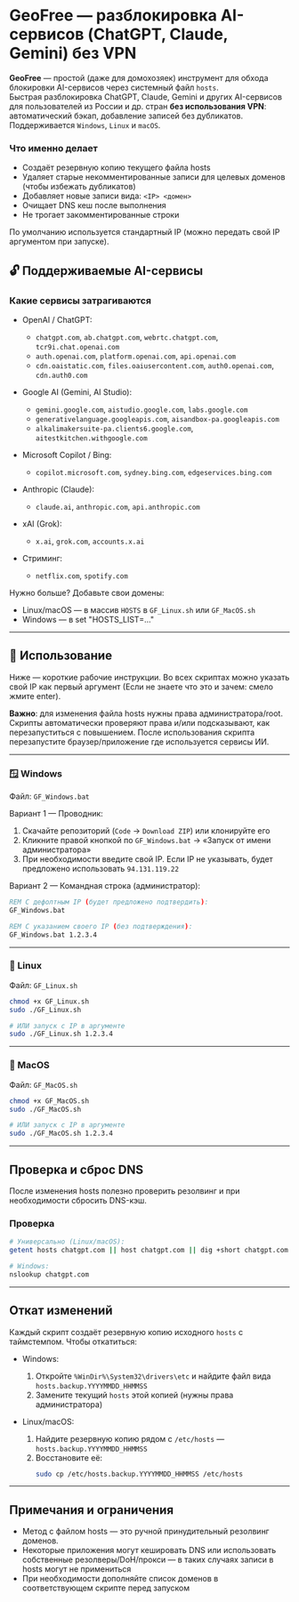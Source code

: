# GeoFree — разблокировка AI-сервисов (ChatGPT, Claude, Gemini) без VPN

**GeoFree** — простой (даже для домохозяек) инструмент для обхода блокировки AI-сервисов через системный файл `hosts`.  
Быстрая разблокировка ChatGPT, Claude, Gemini и других AI-сервисов для пользователей из России и др. стран **без использования VPN**: автоматический бэкап, добавление записей без дубликатов. Поддерживается `Windows`, `Linux` и `macOS`.



### Что именно делает
- Создаёт резервную копию текущего файла hosts
- Удаляет старые некомментированные записи для целевых доменов (чтобы избежать дубликатов)
- Добавляет новые записи вида: `<IP> <домен>`
- Очищает DNS кеш после выполнения
- Не трогает закомментированные строки

По умолчанию используется стандартный IP (можно передать свой IP аргументом при запуске).

## 🔓 Поддерживаемые AI-сервисы

### Какие сервисы затрагиваются

- OpenAI / ChatGPT:
  - `chatgpt.com`, `ab.chatgpt.com`, `webrtc.chatgpt.com`, `tcr9i.chat.openai.com`
  - `auth.openai.com`, `platform.openai.com`, `api.openai.com`
  - `cdn.oaistatic.com`, `files.oaiusercontent.com`, `auth0.openai.com`, `cdn.auth0.com`

- Google AI (Gemini, AI Studio):
  - `gemini.google.com`, `aistudio.google.com`, `labs.google.com`
  - `generativelanguage.googleapis.com`, `aisandbox-pa.googleapis.com`
  - `alkalimakersuite-pa.clients6.google.com`, `aitestkitchen.withgoogle.com`

- Microsoft Copilot / Bing:
  - `copilot.microsoft.com`, `sydney.bing.com`, `edgeservices.bing.com`

- Anthropic (Claude):
  - `claude.ai`, `anthropic.com`, `api.anthropic.com`

- xAI (Grok):
  - `x.ai`, `grok.com`, `accounts.x.ai`

- Стриминг:
  - `netflix.com`, `spotify.com`

Нужно больше? Добавьте свои домены:
- Linux/macOS — в массив `HOSTS` в `GF_Linux.sh` или `GF_MacOS.sh`
- Windows — в set "HOSTS_LIST=..."

---

## 🚀 Использование

Ниже — короткие рабочие инструкции. Во всех скриптах можно указать свой IP как первый аргумент (Если не знаете что это и зачем: смело жмите enter).

**Важно**: для изменения файла hosts нужны права администратора/root. Скрипты автоматически проверяют права и/или подсказывают, как перезапуститься с повышением.
После использования скрипта перезапустите браузер/приложение где используется сервисы ИИ.

---
### 🪟 Windows
Файл: `GF_Windows.bat`

Вариант 1 — Проводник:
1. Скачайте репозиторий (`Code` → `Download ZIP`) или клонируйте его
2. Кликните правой кнопкой по `GF_Windows.bat` → «Запуск от имени администратора»
3. При необходимости введите свой IP. Если IP не указывать, будет предложено использовать `94.131.119.22`

Вариант 2 — Командная строка (администратор):
```bat
REM С дефолтным IP (будет предложено подтвердить):
GF_Windows.bat

REM С указанием своего IP (без подтверждения):
GF_Windows.bat 1.2.3.4
```


---
### 🐧 Linux
Файл: `GF_Linux.sh`

```bash
chmod +x GF_Linux.sh
sudo ./GF_Linux.sh
```
```bash
# ИЛИ запуск с IP в аргументе 
sudo ./GF_Linux.sh 1.2.3.4
```
---
### 🍎 MacOS
Файл: `GF_MacOS.sh`

```bash
chmod +x GF_MacOS.sh
sudo ./GF_MacOS.sh
```
```bash
# ИЛИ запуск с IP в аргументе
sudo ./GF_MacOS.sh 1.2.3.4
```



---

## Проверка и сброс DNS

После изменения hosts полезно проверить резолвинг и при необходимости сбросить DNS-кэш.

### Проверка
```bash
# Универсально (Linux/macOS):
getent hosts chatgpt.com || host chatgpt.com || dig +short chatgpt.com

# Windows:
nslookup chatgpt.com
```



---

## Откат изменений

Каждый скрипт создаёт резервную копию исходного `hosts` с таймстемпом. Чтобы откатиться:

- Windows:
  1. Откройте `%WinDir%\System32\drivers\etc` и найдите файл вида `hosts.backup.YYYYMMDD_HHMMSS`
  2. Замените текущий `hosts` этой копией (нужны права администратора)

- Linux/macOS:
  1. Найдите резервную копию рядом с `/etc/hosts` — `hosts.backup.YYYYMMDD_HHMMSS`
  2. Восстановите её:
     ```bash
     sudo cp /etc/hosts.backup.YYYYMMDD_HHMMSS /etc/hosts
     ```

---

## Примечания и ограничения
- Метод с файлом hosts — это ручной принудительный резолвинг доменов.
- Некоторые приложения могут кешировать DNS или использовать собственные резолверы/DoH/прокси — в таких случаях записи в hosts могут не примениться
- При необходимости дополняйте список доменов в соответствующем скрипте перед запуском

